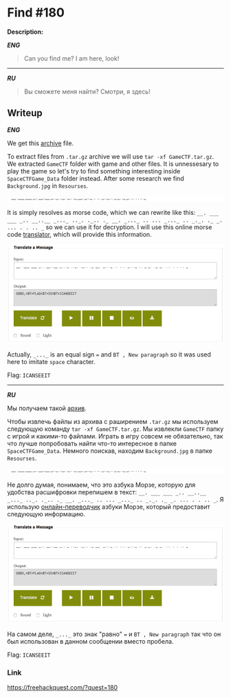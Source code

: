 # Find #180
**Description:**

***ENG***
> Can you find me? I am here, look!

---

***RU***
> Вы сможете меня найти? Смотри, я здесь!

## Writeup

***ENG*** 

We get this [archive](https://drive.google.com/open?id=13dWOFCkDnF2J_S5NRddgvCvqQK7tmdzZ) file.

To extract files from `.tar.gz` archive we will use `tar -xf GameCTF.tar.gz`. We extracted `GameCTF` folder with game and other files. It is unnessesary to play the game so let's try to find something interesting inside `SpaceCTFGame_Data` folder instead. After some research we find `Background.jpg` in `Resourses`. 

![image](/FHQ/images/steganography/Find-backgroud.jpg)

It is simply resolves as morse code, which we can rewrite like this: `__. ___ ___ _.. __..__ _..._ .._. ._.. ._ __. _..._ .. ... _..._ .. _._. ._ _. ... . . .. _` so we can use it for decryption. I will use this online morse code [translator](https://morsecode.scphillips.com/translator.html), which will provide this information.

![image](/FHQ/images/steganography/Find-morse-decryption.png)

Actually, `_..._` is an equal sign `=` and `BT , New paragraph` so it was used here to imitate `space` character.

Flag: `ICANSEEIT`

---

***RU***

Мы получаем такой [архив](https://drive.google.com/open?id=13dWOFCkDnF2J_S5NRddgvCvqQK7tmdzZ).

Чтобы извлечь файлы из архива с раширением `.tar.gz` мы используем следующую команду `tar -xf GameCTF.tar.gz`. Мы извлекли `GameCTF` папку с игрой и какими-то файлами. Играть в игру совсем не обязательно, так что лучше попробовать найти что-то интересное в папке `SpaceCTFGame_Data`. Немного поискав, находим `Background.jpg` в папке `Resourses`. 

![image](/FHQ/images/steganography/Find-backgroud.jpg)

Не долго думая, понимаем, что это азбука Морзе, которую для удобства расшифровки перепишем в текст: `__. ___ ___ _.. __..__ _..._ .._. ._.. ._ __. _..._ .. ... _..._ .. _._. ._ _. ... . . .. _`. Я использую [онлайн-переводчик](https://morsecode.scphillips.com/translator.html) азбуки Морзе, который предоставит следующую информацию.

![image](/FHQ/images/steganography/Find-morse-decryption.png)

На самом деле, `_..._` это знак "равно" `=` и `BT , New paragraph` так что он был использован в данном сообщении вместо пробела.

Flag: `ICANSEEIT`

### Link

https://freehackquest.com/?quest=180
